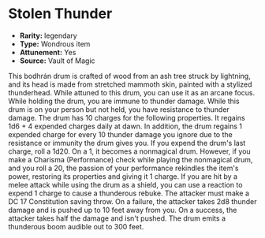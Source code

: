 
# Stolen Thunder

* **Rarity:** legendary
* **Type:** Wondrous item
* **Attunement:** Yes
* **Source:** Vault of Magic


This bodhrán drum is crafted of wood from an ash tree struck by lightning, and its head is made from stretched mammoth skin, painted with a stylized thunderhead. While attuned to this drum, you can use it as an arcane focus. While holding the drum, you are immune to thunder damage. While this drum is on your person but not held, you have resistance to thunder damage. The drum has 10 charges for the following properties. It regains 1d6 + 4 expended charges daily at dawn. In addition, the drum regains 1 expended charge for every 10 thunder damage you ignore due to the resistance or immunity the drum gives you. If you expend the drum's last charge, roll a 1d20. On a 1, it becomes a nonmagical drum. However, if you make a Charisma (Performance) check while playing the nonmagical drum, and you roll a 20, the passion of your performance rekindles the item's power, restoring its properties and giving it 1 charge. If you are hit by a melee attack while using the drum as a shield, you can use a reaction to expend 1 charge to cause a thunderous rebuke. The attacker must make a DC 17 Constitution saving throw. On a failure, the attacker takes 2d8 thunder damage and is pushed up to 10 feet away from you. On a success, the attacker takes half the damage and isn't pushed. The drum emits a thunderous boom audible out to 300 feet.

